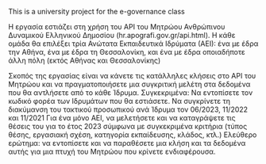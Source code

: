 This is a university project for the e-governance class 

Η εργασία εστιάζει στη χρήση του API του Μητρώου Ανθρώπινου Δυναμικού Ελληνικού Δημοσίου (hr.apografi.gov.gr/api.html). Η κάθε ομάδα θα επιλέξει τρία Ανώτατα Εκπαιδευτικά Ιδρύματα (ΑΕΙ):
  ένα με έδρα την Αθήνα,
  ένα με έδρα τη Θεσσαλονίκη, και
  ένα με έδρα οποιαδήποτε άλλη πόλη (εκτός Αθήνας και Θεσσαλονίκης)

Σκοπός της εργασίας είναι να κάνετε τις κατάλληλες κλήσεις στο API του Μητρώου και να πραγματοποιήσετε μια συγκριτική μελέτη στα δεδομένα που θα αντλήσετε από το κάθε Ίδρυμα. Συγκεκριμένα:
  Να εντοπίσετε τον κωδικό φορέα των Ιδρυμάτων που θα εστιάσετε.
  Να συγκρίνετε τη διακύμανση του τακτικού προσωπικού ανά Ίδρυμα τον 06/2023, 11/2022 και 11/2021 
  Για ένα μόνο ΑΕΙ, να μελετήσετε και να καταγράψετε τις θέσεις του για το έτος 2023 σύμφωνα με συγκεκριμένα κριτήρια (τύπος θέσης, εργασιακή σχέση, κατηγορία εκπαίδευσης, κλάδος, κτλ.)
  Ελεύθερο ερώτημα: να εντοπίσετε και να παραθέσετε μια κλήση και τα δεδομένα αυτής για μια πτυχή του Μητρώου που κρίνετε ενδιαφέρουσα.
